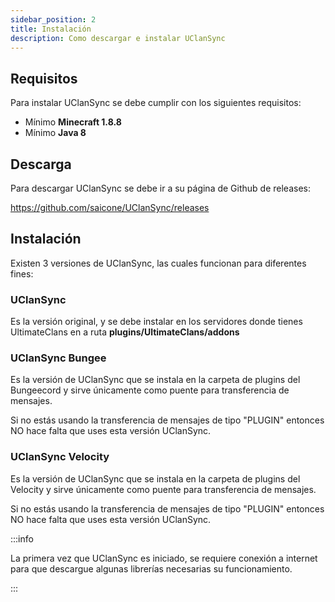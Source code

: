 ```yaml
---
sidebar_position: 2
title: Instalación
description: Como descargar e instalar UClanSync
---
```


## Requisitos

Para instalar UClanSync se debe cumplir con los siguientes requisitos:

*  Mínimo **Minecraft 1.8.8**
*  Mínimo **Java 8**

## Descarga

Para descargar UClanSync se debe ir a su página de Github de releases:

https://github.com/saicone/UClanSync/releases

## Instalación

Existen 3 versiones de UClanSync, las cuales funcionan para diferentes fines:

### UClanSync

Es la versión original, y se debe instalar en los servidores donde tienes UltimateClans en a ruta **plugins/UltimateClans/addons**

### UClanSync Bungee

Es la versión de UClanSync que se instala en la carpeta de plugins del Bungeecord y sirve únicamente como puente para transferencia de mensajes.

Si no estás usando la transferencia de mensajes de tipo "PLUGIN" entonces NO hace falta que uses esta versión UClanSync.

### UClanSync Velocity

Es la versión de UClanSync que se instala en la carpeta de plugins del Velocity y sirve únicamente como puente para transferencia de mensajes.

Si no estás usando la transferencia de mensajes de tipo "PLUGIN" entonces NO hace falta que uses esta versión UClanSync.

:::info

La primera vez que UClanSync es iniciado, se requiere conexión a internet para que descargue algunas librerías necesarias su funcionamiento.

:::